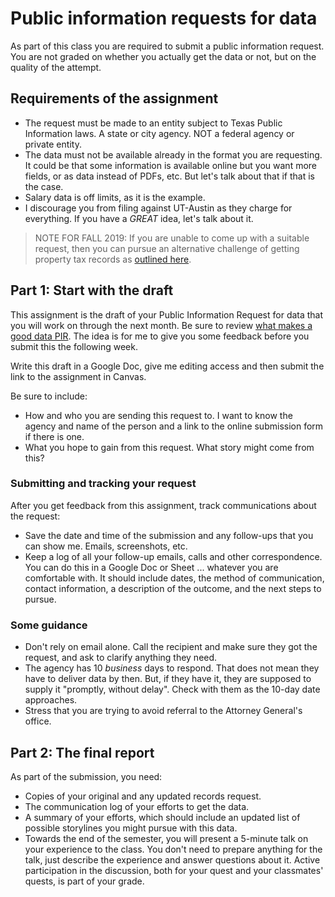 # Public information requests for data

As part of this class you are required to submit a public information request. You are not graded on whether you actually get the data or not, but on the quality of the attempt.

## Requirements of the assignment

- The request must be made to an entity subject to Texas Public Information laws. A state or city agency. NOT a federal agency or private entity.
- The data must not be available already in the format you are requesting. It could be that some information is available online but you want more fields, or as data instead of PDFs, etc. But let's talk about that if that is the case.
- Salary data is off limits, as it is the example.
- I discourage you from filing against UT-Austin as they charge for everything. If you have a _GREAT_ idea, let's talk about it.

> NOTE FOR FALL 2019: If you are unable to come up with a suitable request, then you can pursue an alternative challenge of getting property tax records as [outlined here](property-records.md).

## Part 1: Start with the draft

This assignment is the draft of your Public Information Request for data that you will work on through the next month. Be sure to review [what makes a good data PIR](https://docs.google.com/document/d/1rU4VIPyFjVFWn01mhCyG-4fGHIIAaDzobJN1Yc_dA5I/edit#heading=h.1t2idypeepwn). The idea is for me to give you some feedback before you submit this the following week.

Write this draft in a Google Doc, give me editing access and then submit the link to the assignment in Canvas.

Be sure to include:

- How and who you are sending this request to. I want to know the agency and name of the person and a link to the online submission form if there is one.
- What you hope to gain from this request. What story might come from this?

### Submitting and tracking your request

After you get feedback from this assignment, track communications about the request:

- Save the date and time of the submission and any follow-ups that you can show me. Emails, screenshots, etc.
- Keep a log of all your follow-up emails, calls and other correspondence. You can do this in a Google Doc or Sheet ... whatever you are comfortable with. It should include dates, the method of communication, contact information, a description of the outcome, and the next steps to pursue.

### Some guidance

- Don't rely on email alone. Call the recipient and make sure they got the request, and ask to clarify anything they need.
- The agency has 10 _business_ days to respond. That does not mean they have to deliver data by then. But, if they have it, they are supposed to supply it "promptly, without delay". Check with them as the 10-day date approaches.
- Stress that you are trying to avoid referral to the Attorney General's office.

## Part 2: The final report

As part of the submission, you need:

- Copies of your original and any updated records request.
- The communication log of your efforts to get the data. 
- A summary of your efforts, which should include an updated list of possible storylines you might pursue with this data.
- Towards the end of the semester, you will present a 5-minute talk on your experience to the class. You don't need to prepare anything for the talk, just describe the experience and answer questions about it. Active participation in the discussion, both for your quest and your classmates' quests, is part of your grade.
